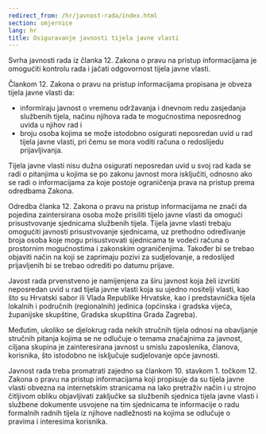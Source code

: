```yaml
---
redirect_from: /hr/javnost-rada/index.html
section: smjernice
lang: hr
title: Osiguravanje javnosti tijela javne vlasti
---
```


Svrha javnosti rada iz članka 12. Zakona o pravu na pristup informacijama je omogućiti kontrolu rada i jačati odgovornost tijela javne vlasti.

Člankom 12. Zakona o pravu na pristup informacijama propisana je obveza tijela javne vlasti da:

- informiraju javnost o vremenu održavanja i dnevnom redu zasjedanja službenih tijela, načinu njihova rada te mogućnostima neposrednog uvida u njihov rad i
- broju osoba kojima se može istodobno osigurati neposredan uvid u rad tijela javne vlasti, pri čemu se mora voditi računa o redoslijedu prijavljivanja. 

Tijela javne vlasti nisu dužna osigurati neposredan uvid u svoj rad kada se radi o pitanjima u kojima se po zakonu javnost mora isključiti, odnosno ako se radi o informacijama za koje postoje ograničenja prava na pristup prema odredbama Zakona. 

Odredba članka 12. Zakona o pravu na pristup informacijama ne znači da pojedina zaintersirana osoba može prisiliti tijelo javne vlasti da omogući prisustvovanje sjednicama službenih tijela. Tijela javne vlasti trebaju omogućiti javnosti prisustvovanje sjednicama, uz prethodno određivanje broja osoba koje mogu prisustvovati sjednicama te vodeći računa o prostornim mogućnostima i zakonskim ograničenjima. Također bi se trebao objaviti način na koji se zaprimaju pozivi za sudjelovanje, a redoslijed prijavljenih bi se trebao odrediti po datumu prijave.

Javost rada prvenstveno je namijenjena za širu javnost koja želi izvršiti neposredan uvid u rad tijela javne vlasti koja su ujedno nositelji vlasti, kao što su Hrvatski sabor ili Vlada Republike Hrvatske, kao i predstavnička tijela lokalnih i područnih (regionalnih) jedinica (općinska i gradska vijeća, županijske skupštine, Gradska skupština Grada Zagreba). 

Međutim, ukoliko se djelokrug rada nekih stručnih tijela odnosi na obavljanje stručnih pitanja kojima se ne odlučuje o temama značajnima za javnost, ciljana skupina je zainteresirana javnost u smislu zaposlenika, članova, korisnika, što istodobno ne isključuje sudjelovanje opće javnosti. 

Javnost rada treba promatrati zajedno sa člankom 10. stavkom 1. točkom 12. Zakona o pravu na pristup informacijama koji propisuje da su tijela javne vlasti obvezna na internetskim stranicama na lako pretraživ način i u strojno čitljivom obliku objavljivati zaključke sa službenih sjednica tijela javne vlasti i službene dokumente usvojene na tim sjednicama te informacije o radu formalnih radnih tijela iz njihove nadležnosti na kojima se odlučuje o pravima i interesima korisnika. 